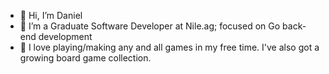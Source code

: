 - 👋 Hi, I’m Daniel
- 🌱 I’m a Graduate Software Developer at Nile.ag; focused on Go back-end development
- 🎲 I love playing/making any and all games in my free time. I've also got a growing board game collection.

<!---
This is a ✨ special ✨ repository because its `README.md` (this file) appears on your GitHub profile.
You can click the Preview link to take a look at your changes.
--->
